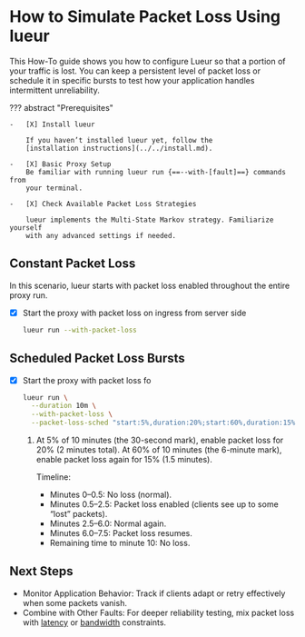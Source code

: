 # How to Simulate Packet Loss Using lueur

This How-To guide shows you how to configure Lueur so that a portion of your
traffic is lost. You can keep a persistent level of packet loss or schedule it
in specific bursts to test how your application handles intermittent
unreliability.

??? abstract "Prerequisites"

    -   [X] Install lueur

        If you haven’t installed lueur yet, follow the
        [installation instructions](../../install.md).

    -   [X] Basic Proxy Setup
        Be familiar with running lueur run {==--with-[fault]==} commands from
        your terminal.

    -   [X] Check Available Packet Loss Strategies

        lueur implements the Multi-State Markov strategy. Familiarize yourself
        with any advanced settings if needed.

## Constant Packet Loss

In this scenario, lueur starts with packet loss enabled throughout the entire
proxy run.

-   [X] Start the proxy with packet loss on ingress from server side

    ```bash
    lueur run --with-packet-loss 
    ```

## Scheduled Packet Loss Bursts

-   [X] Start the proxy with packet loss fo

    ```bash
    lueur run \
      --duration 10m \
      --with-packet-loss \
      --packet-loss-sched "start:5%,duration:20%;start:60%,duration:15%" # (1)!
    ```

    1.  At 5% of 10 minutes (the 30-second mark), enable packet loss for 20% (2 minutes total).
        At 60% of 10 minutes (the 6-minute mark), enable packet loss again for 15% (1.5 minutes).

        Timeline:
        * Minutes 0–0.5: No loss (normal).
        * Minutes 0.5–2.5: Packet loss enabled (clients see up to some “lost” packets).
        * Minutes 2.5–6.0: Normal again.
        * Minutes 6.0–7.5: Packet loss resumes.
        * Remaining time to minute 10: No loss.

## Next Steps

- Monitor Application Behavior: Track if clients adapt or retry effectively when
  some packets vanish.
- Combine with Other Faults: For deeper reliability testing, mix packet loss
  with [latency](./configure-latency.md) or [bandwidth](configure-bandwidth.md)
  constraints.
